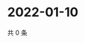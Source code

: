 # 2022-01-10

共 0 条

<!-- BEGIN WEIBO -->
<!-- 最后更新时间 Mon Jan 10 2022 20:16:50 GMT+0800 (China Standard Time) -->

<!-- END WEIBO -->
